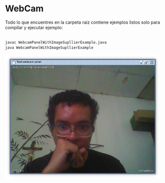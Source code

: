 # WebCam

Todo lo que encuentres en la carpeta raiz contiene ejemplos listos solo para compilar y ejecutar ejemplo:

```bash

javac WebcamPanelWithImageSupllierExample.java
java WebcamPanelWithImageSupllierExample

```

![Captura de Pantalla](https://raw.githubusercontent.com/RicardoValladares/Java/main/24-%20WebCam/capturadeunodetantosejemplos.png)
